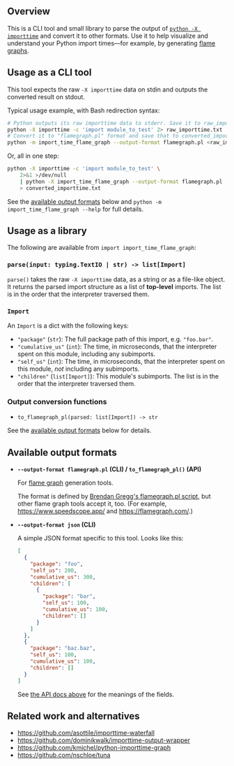 ## Overview

This is a CLI tool and small library to parse the output of [`python -X importtime`](https://docs.python.org/3/using/cmdline.html#cmdoption-X) and convert it to other formats. Use it to help visualize and understand your Python import times—for example, by generating [flame graphs](https://www.brendangregg.com/flamegraphs.html).

## Usage as a CLI tool

This tool expects the raw `-X importtime` data on stdin and outputs the converted result on stdout.

Typical usage example, with Bash redirection syntax:

```bash
# Python outputs its raw importtime data to stderr. Save it to raw_importtime.txt.
python -X importtime -c 'import module_to_test' 2> raw_importtime.txt
# Convert it to "flamegraph.pl" format and save that to converted_importtime.txt.
python -m import_time_flame_graph --output-format flamegraph.pl <raw_importtime.txt >converted_importtime.txt
```

Or, all in one step:

```bash
python -X importtime -c 'import module_to_test' \
    2>&1 >/dev/null
    | python -X import_time_flame_graph --output-format flamegraph.pl
    > converted_importtime.txt
```

See the [available output formats](#available-output-formats) below and `python -m import_time_flame_graph --help` for full details.

## Usage as a library

The following are available from `import import_time_flame_graph`:

### `parse(input: typing.TextIO | str) -> list[Import]`

`parse()` takes the raw `-X importtime` data, as a string or as a file-like object. It returns the parsed import structure as a list of **top-level** imports. The list is in the order that the interpreter traversed them.

### `Import`

An `Import` is a dict with the following keys:

* `"package"` (`str`): The full package path of this import, e.g. `"foo.bar"`.
* `"cumulative_us"` (`int`): The time, in microseconds, that the interpreter spent on this module, including any subimports.
* `"self_us"` (`int`): The time, in microseconds, that the interpreter spent on this module, *not* including any subimports.
* `"children"` (`list[Import]`): This module's subimports. The list is in the order that the interpreter traversed them.

### Output conversion functions

* `to_flamegraph_pl(parsed: list[Import]) -> str`

See the [available output formats](#available-output-formats) below for details.

## Available output formats

* **`--output-format flamegraph.pl` (CLI) / `to_flamegraph_pl()` (API)**

  For [flame graph](https://www.brendangregg.com/flamegraphs.html) generation tools.

  The format is defined by [Brendan Gregg's flamegraph.pl script](https://github.com/brendangregg/FlameGraph), but other flame graph tools accept it, too. (For example, https://www.speedscope.app/ and https://flamegraph.com/.)

* **`--output-format json` (CLI)**

  A simple JSON format specific to this tool. Looks like this:

  ```json
  [
    {
      "package": "foo",
      "self_us": 200,
      "cumulative_us": 300,
      "children": [
        {
          "package": "bar",
          "self_us": 100,
          "cumulative_us": 100,
          "children": []
        }
      ]
    },
    {
      "package": "baz.baz",
      "self_us": 100,
      "cumulative_us": 100,
      "children": []
    }
  ]
  ```

  See [the API docs above](#Import) for the meanings of the fields.

## Related work and alternatives

* https://github.com/asottile/importtime-waterfall
* https://github.com/dominikwalk/importtime-output-wrapper
* https://github.com/kmichel/python-importtime-graph
* https://github.com/nschloe/tuna
